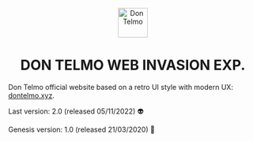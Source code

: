 <p align="center">
  <a href="https://dontelmo.xyz">
    <img alt="Don Telmo" src="https://dontelmo.xyz/icon.png" width="60" />
  </a>
</p>
<h1 align="center">
  DON TELMO WEB INVASION EXP.
</h1>

Don Telmo official website based on a retro UI style with modern UX: [dontelmo.xyz](https://dontelmo.xyz).

Last version: 2.0 (released 05/11/2022) 👽

Genesis version: 1.0 (released 21/03/2020) 👼
